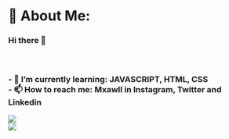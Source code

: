 # 💫 About Me:
### Hi there 👋<br><br><br><br>- 🌱 I’m currently learning: JAVASCRIPT, HTML, CSS<br>- 📫 How to reach me: Mxawll in Instagram, Twitter and Linkedin

![](https://github-readme-stats.vercel.app/api/top-langs/?username=mxawll&theme=dracula&hide_border=true&include_all_commits=false&count_private=false&layout=compact)
<br>
![](https://quotes-github-readme.vercel.app/api?type=horizontal&theme=tokyonight)

<!-- Proudly created with GPRM ( https://gprm.itsvg.in ) -->
